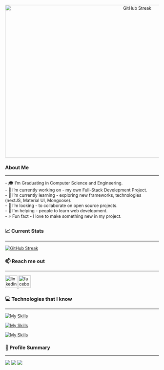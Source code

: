 <a href="#" align="center"><img src="https://i.ibb.co/ZfrfLcV/full-stack-cover-github.jpg" alt="GitHub Streak" width="850" height="500" align="center" /></a>

### About Me 
<hr />
- 🎓 I’m Graduating in Computer Science and Engineering. <br />
- 🔭 I’m currently working on - my own Full-Stack Develepment Project. <br />
- 🌱 I’m currently learning - exploring new frameworks, technologies (nextJS, Material UI, Mongoose). <br />
- 👯 I’m looking - to collaborate on open source projects. <br />
- 🤔 I'm helping - people to learn web development. <br />
- ⚡ Fun fact - I love to make something new in my project. <br />
  
### 📈 Current Stats
<hr />
<a href="https://git.io/streak-stats"><img src="https://github-readme-streak-stats.herokuapp.com?user=gfaruk02&theme=radical" alt="GitHub Streak" /></a>

### 📫 Reach me out
<hr />
<a href="https://www.linkedin.com/in/golam-faruk-77a641a8/"> <img src='https://cdn.jsdelivr.net/npm/simple-icons@3.0.1/icons/linkedin.svg' alt='linkedin' height='40'> </a>
<a href="https://www.facebook.com/mdgolam.faruk.9"> <img src='https://cdn.jsdelivr.net/npm/simple-icons@3.0.1/icons/facebook.svg' alt='facebook' height='40'> </a>


### 💻 Technologies that I know
<hr />

[![My Skills](https://skillicons.dev/icons?i=html,css,tailwind,materialui,js)](https://skillicons.dev)

[![My Skills](https://skillicons.dev/icons?i=react,bootstrap,express,nodejs,mongodb)](https://skillicons.dev)

[![My Skills](https://skillicons.dev/icons?i=vscode,github,figma)](https://skillicons.dev)

### 📝 Profile Summary
<hr />

![](http://github-profile-summary-cards.vercel.app/api/cards/profile-details?username=gfaruk02&theme=default)
![](http://github-profile-summary-cards.vercel.app/api/cards/repos-per-language?username=gfaruk02&theme=default)
![](http://github-profile-summary-cards.vercel.app/api/cards/productive-time?username=gfaruk02&theme=default&utcOffset=8)
 
